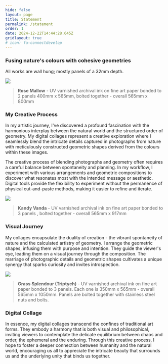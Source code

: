 ```yaml
---
hide: false
layout: page
title: Statement
permalink: /statement
order: 1
date: 2024-12-22T14:44:28.645Z
gridlayout: true
# icon: fa-connectdevelop
---
```


### Fusing nature's colours with cohesive geometries

All works are wall hung; mostly panels of a 32mm depth.

![](https://live.staticflickr.com/65535/53299807933_9663242d3d_h_d.jpg)

> **Rose Mallow** - UV varnished archival ink on fine art paper bonded to 2 panels 400mm x 565mm, bolted together - overall 565mm x 800mm

### My Creative Process

In my artistic journey, I've discovered a profound fascination with the harmonious interplay between the natural world and the structured order of geometry. My digital collages represent a creative exploration where I seamlessly blend the intricate details captured in photographs from nature with meticulously constructed geometric shapes derived from the colours within these images.

The creative process of blending photographs and geometry often requires a careful balance between spontaneity and planning. In my workflow, I  experiment with various arrangements and geometric compositions to discover what resonates most with the intended message or aesthetic. Digital tools provide the flexibility to experiment without the permanence of physical cut-and-paste methods, making it easier to refine and iterate.

![](https://live.staticflickr.com/65535/53511325188_42a447f277_h_d.jpg)

> **Kandy Vanda** - UV varnished archival ink on fine art paper bonded to 3 panels , bolted together - overall 565mm x 917mm

### Visual Journey

My collages encapsulate the duality of creation - the vibrant spontaneity of nature and the calculated artistry of geometry. I arrange the geometric shapes, infusing them with purpose and intention. They guide the viewer's eye, leading them on a visual journey through the composition. The marriage of photographic details and geometric shapes cultivates a unique synergy that sparks curiosity and invites introspection.

![](https://live.staticflickr.com/65535/53058778522_45dbf9474b_h_d.jpg)

> **Grass Splendour (Triptych)** - UV varnished archival ink on fine art paper bonded to 3 panels. Each one is 350mm x 565mm - overall 565mm x 1050mm. Panels are bolted together with stainless steel nuts and bolts.

### Digital Collage

In essence, my digital collages transcend the confines of traditional art forms. They embody a harmony that is both visual and philosophical, inviting viewers to contemplate the delicate equilibrium between chaos and order, the ephemeral and the enduring. Through this creative process, I hope to foster a deeper connection between humanity and the natural world, encouraging us all to appreciate the intricate beauty that surrounds us and the underlying unity that binds us together.